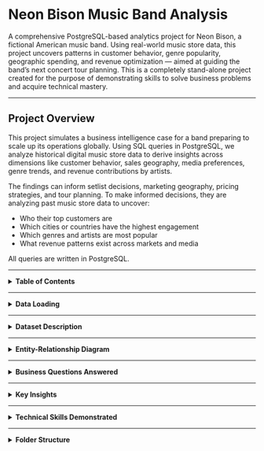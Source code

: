 # Neon Bison Music Band Analysis

A comprehensive PostgreSQL-based analytics project for Neon Bison, a fictional American music band. Using real-world music store data, this project uncovers patterns in customer behavior, genre popularity, geographic spending, and revenue optimization — aimed at guiding the band’s next concert tour planning. This is a completely stand-alone project created for the purpose of demonstrating skills to solve business problems and acquire technical mastery.

---

## Project Overview

This project simulates a business intelligence case for a band preparing to scale up its operations globally. Using SQL queries in PostgreSQL, we analyze historical digital music store data to derive insights across dimensions like customer behavior, sales geography, media preferences, genre trends, and revenue contributions by artists.

The findings can inform setlist decisions, marketing geography, pricing strategies, and tour planning. To make informed decisions, they are analyzing past music store data to uncover:

- Who their top customers are  
- Which cities or countries have the highest engagement  
- Which genres and artists are most popular  
- What revenue patterns exist across markets and media  

All queries are written in PostgreSQL.

---

<details>
<summary><strong>Table of Contents</strong></summary>

- [Data Loading](#data-loading)  
- [Dataset Description](#dataset-description)  
- [Entity-Relationship Diagram](#entity-relationship-diagram)  
- [Business Questions Answered](#business-questions-answered)  
- [Key Insights](#key-insights)  
- [Technical Skills Demonstrated](#technical-skills-demonstrated)  
- [Folder Structure](#folder-structure)  
- [Conclusion](#conclusion)  

</details>

---

<details>
<summary><strong>Data Loading</strong></summary>

This section demonstrates how the dataset was imported and validated for analysis. The following video walks through the data loading process, including setting up the PostgreSQL database and importing the CSV files.

> 📁 `validation/Python Automated Table Creation & Data Fill Up on Jupyter Notebook.mp4`

<video width="100%" height="400" controls>
  <source src="validation/data_loading.mp4" type="video/mp4">
  Your browser does not support the video tag.
</video>

</details>

---

<details>
<summary><strong>Dataset Description</strong></summary>

The dataset resembles a digital music store with the following key tables:

| Table                   | Description                                                  |
|-------------------------|--------------------------------------------------------------|
| `customer`              | Customer info, country, contact details, and rep IDs         |
| `invoice`               | Purchase transactions, billing countries, totals             |
| `invoice_line`          | Individual line items in each invoice (track, price, qty)    |
| `track`                 | Metadata of tracks: album, genre, composer, duration         |
| `album`                 | Albums and their corresponding artists                       |
| `artist`                | Artist names                                                 |
| `genre`                 | Genres (e.g., Rock, Jazz, Pop)                               |
| `media_type`            | Format of music (MP3, AAC, etc.)                             |
| `employee`              | Store employees, reps, and hierarchy                         |
| `playlist`, `playlist_track` | Playlist metadata and track mapping               |

> Key CSVs (in `data/` folder):  
> `customer.csv`, `invoice.csv`, `invoice_line.csv`, `track.csv`, `album.csv`, `artist.csv`, `genre.csv`,  
> `media_type.csv`, `employee.csv`, `playlist.csv`, `playlist_track.csv`

</details>

---

<details>
<summary><strong>Entity-Relationship Diagram</strong></summary>

Below is the database schema showcasing relationships between all tables:

![Schema Diagram](schema_diagram.png)

</details>

---

<details>
<summary><strong>Business Questions Answered</strong></summary>

### Genre & Track Trends  
- [Genre with Highest Revenues](queries/Genre%20with%20Highest%20Revenues.sql)  
- [Genre with Low Volume but High Revenue](queries/Genre%20with%20Low%20Volume%20but%20High%20Revenue.sql)  
- [Tracks Purchased Most Number of Times](queries/Tracks%20Purchased%20Most%20Number%20of%20Times.sql)  
- [Songs longer than Average Song Length](queries/Songs%20longer%20than%20Average%20Song%20Length.sql)  
- [All Rock Music Listeners Data](queries/All%20Rock%20Music%20Listeners%20Data.sql)

### Artist & Album Performance  
- [Albums with Highest Revenue Per Track](queries/Albums%20with%20Highest%20Revenue%20Per%20Track.sql)  
- [Artists With Highest Revenue](queries/Artists%20With%20Highest%20Revenue.sql)  
- [Top 10 Rock artists by song numbers](queries/Top%2010%20Rock%20artists%20by%20song%20numbers.sql)  
- [Artists with Most Number of Appearences in Invoices](queries/Artists%20with%20Most%20Number%20of%20Appearences%20in%20Invoices.sql)  
- [Customer Spending on Each Artist](queries/Customer%20Spending%20on%20Each%20Artist.sql)

### Customer Insights & Segmentation  
- [Highest Spending Customers Across All Time](queries/Highest%20Spending%20Customers%20Across%20All%20Time.sql)  
- [Customers with Single or Multiple Purchases](queries/Customers%20with%20Single%20or%20Multiple%20Purchases.sql)  
- [Top Spenders From Each Country](queries/Top%20Spenders%20From%20Each%20Country.sql)

### Geographic Market Analysis  
- [Country Wise Top Spenders on Music](queries/Country%20Wise%20Top%20Spenders%20on%20Music.sql)  
- [Country Wise Most Popular Genre](queries/Country%20Wise%20Most%20Popular%20Genre.sql)  
- [Country With Most Invoices](queries/Country%20With%20Most%20Invoices.sql)  
- [Country Wise Average Revenue](queries/Country%20Wise%20Average%20Revenue.sql)  
- [City With The Best Customers](queries/City%20With%20The%20Best%20Customers.sql)

### Financial Insights  
- [Top 3 Values of Invoice](queries/Top%203%20Values%20of%20Invoice.sql)

### Operational Utilities  
- [Senior Most Employee in the band](queries/Senior%20Most%20Employee.sql)

</details>

---

<details>
<summary><strong>Key Insights</strong></summary>

- Rock dominates in most English-speaking countries; Latin is big in Brazil.  
- The USA leads in both revenue and invoice volume, followed by Canada and Brazil.  
- Luís Gonçalves is the highest-spending customer at over \$49.  
- Queen and Led Zeppelin top the charts in artist revenue.  
- Cities like São Paulo and Edmonton have high average customer spend.  
- Some albums earn significantly more per track than others, showing commercial efficiency.

</details>

---

<details>
<summary><strong>Technical Skills Demonstrated</strong></summary>

- Multi-table joins using `INNER JOIN`, `LEFT JOIN`  
- Aggregation and grouping (`GROUP BY`, `HAVING`)  
- Use of window functions (`ROW_NUMBER`, `RANK`)  
- Use of Common Table Expressions (CTEs) for modular, readable queries  
- Analytical techniques like segmentation, ranking, and trend analysis  
- Formatting outputs for clarity using rounding and sorting  

</details>

---

<details>
<summary><strong>Folder Structure</strong></summary>

```bash
Neon-Bison-Music-Band-Analysis/
├── data/                  # Raw CSV files
├── queries/               # SQL scripts per business question
├── validation/            # Data loading video
│   └── data_loading.mp4
├── visuals/               # Charts, plots, diagrams
├── outputs/               # Query result CSVs/Markdowns
├── schema_diagram.png     # ER diagram
└── README.md              # This file
```
---

## Conclusion

This project showcases how relational database analysis can drive actionable music industry strategies. By analyzing purchase patterns, customer geography, genre preferences, and artist performance, bands like **Neon Bison** can make data-driven decisions for touring, pricing, and promotion.
